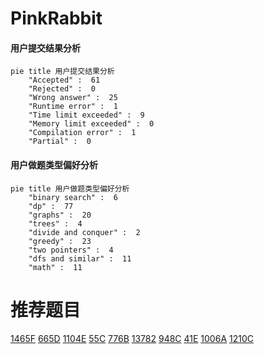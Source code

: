 # PinkRabbit

<!-- tabs:start -->



#### **用户提交结果分析**

```mermaid
pie title 用户提交结果分析
    "Accepted" :  61
    "Rejected" :  0
    "Wrong answer" :  25
    "Runtime error" :  1
    "Time limit exceeded" :  9
    "Memory limit exceeded" :  0
    "Compilation error" :  1
    "Partial" :  0
```

#### **用户做题类型偏好分析**

```mermaid
pie title 用户做题类型偏好分析
    "binary search" :  6
    "dp" :  77
    "graphs" :  20
    "trees" :  4
    "divide and conquer" :  2
    "greedy" :  23
    "two pointers" :  4
    "dfs and similar" :  11
    "math" :  11
```



<!-- tabs:end -->
# 推荐题目
[1465F](https://codeforces.com/contest/1465/problem/F)
[665D](https://codeforces.com/contest/665/problem/D)
[1104E](https://codeforces.com/contest/1104/problem/E)
[55C](https://codeforces.com/contest/55/problem/C)
[776B](https://codeforces.com/contest/776/problem/B)
[13782](https://codeforces.com/contest/1378/problem/2)
[948C](https://codeforces.com/contest/948/problem/C)
[41E](https://codeforces.com/contest/41/problem/E)
[1006A](https://codeforces.com/contest/1006/problem/A)
[1210C](https://codeforces.com/contest/1210/problem/C)
